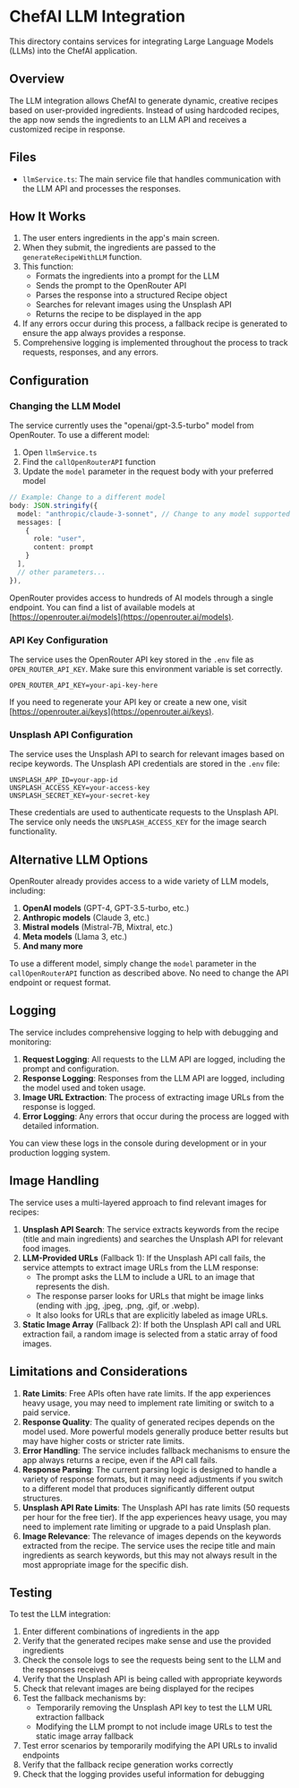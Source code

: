 # ChefAI LLM Integration

This directory contains services for integrating Large Language Models (LLMs) into the ChefAI application.

## Overview

The LLM integration allows ChefAI to generate dynamic, creative recipes based on user-provided ingredients. Instead of using hardcoded recipes, the app now sends the ingredients to an LLM API and receives a customized recipe in response.

## Files

- `llmService.ts`: The main service file that handles communication with the LLM API and processes the responses.

## How It Works

1. The user enters ingredients in the app's main screen.
2. When they submit, the ingredients are passed to the `generateRecipeWithLLM` function.
3. This function:
   - Formats the ingredients into a prompt for the LLM
   - Sends the prompt to the OpenRouter API
   - Parses the response into a structured Recipe object
   - Searches for relevant images using the Unsplash API
   - Returns the recipe to be displayed in the app
4. If any errors occur during this process, a fallback recipe is generated to ensure the app always provides a response.
5. Comprehensive logging is implemented throughout the process to track requests, responses, and any errors.

## Configuration

### Changing the LLM Model

The service currently uses the "openai/gpt-3.5-turbo" model from OpenRouter. To use a different model:

1. Open `llmService.ts`
2. Find the `callOpenRouterAPI` function
3. Update the `model` parameter in the request body with your preferred model

```typescript
// Example: Change to a different model
body: JSON.stringify({
  model: "anthropic/claude-3-sonnet", // Change to any model supported by OpenRouter
  messages: [
    {
      role: "user",
      content: prompt
    }
  ],
  // other parameters...
}),
```

OpenRouter provides access to hundreds of AI models through a single endpoint. You can find a list of available models at [https://openrouter.ai/models](https://openrouter.ai/models).

### API Key Configuration

The service uses the OpenRouter API key stored in the `.env` file as `OPEN_ROUTER_API_KEY`. Make sure this environment variable is set correctly.

```
OPEN_ROUTER_API_KEY=your-api-key-here
```

If you need to regenerate your API key or create a new one, visit [https://openrouter.ai/keys](https://openrouter.ai/keys).

### Unsplash API Configuration

The service uses the Unsplash API to search for relevant images based on recipe keywords. The Unsplash API credentials are stored in the `.env` file:

```
UNSPLASH_APP_ID=your-app-id
UNSPLASH_ACCESS_KEY=your-access-key
UNSPLASH_SECRET_KEY=your-secret-key
```

These credentials are used to authenticate requests to the Unsplash API. The service only needs the `UNSPLASH_ACCESS_KEY` for the image search functionality.

## Alternative LLM Options

OpenRouter already provides access to a wide variety of LLM models, including:

1. **OpenAI models** (GPT-4, GPT-3.5-turbo, etc.)
2. **Anthropic models** (Claude 3, etc.)
3. **Mistral models** (Mistral-7B, Mixtral, etc.)
4. **Meta models** (Llama 3, etc.)
5. **And many more**

To use a different model, simply change the `model` parameter in the `callOpenRouterAPI` function as described above. No need to change the API endpoint or request format.

## Logging

The service includes comprehensive logging to help with debugging and monitoring:

1. **Request Logging**: All requests to the LLM API are logged, including the prompt and configuration.
2. **Response Logging**: Responses from the LLM API are logged, including the model used and token usage.
3. **Image URL Extraction**: The process of extracting image URLs from the response is logged.
4. **Error Logging**: Any errors that occur during the process are logged with detailed information.

You can view these logs in the console during development or in your production logging system.

## Image Handling

The service uses a multi-layered approach to find relevant images for recipes:

1. **Unsplash API Search**: The service extracts keywords from the recipe (title and main ingredients) and searches the Unsplash API for relevant food images.
2. **LLM-Provided URLs** (Fallback 1): If the Unsplash API call fails, the service attempts to extract image URLs from the LLM response:
   - The prompt asks the LLM to include a URL to an image that represents the dish.
   - The response parser looks for URLs that might be image links (ending with .jpg, .jpeg, .png, .gif, or .webp).
   - It also looks for URLs that are explicitly labeled as image URLs.
3. **Static Image Array** (Fallback 2): If both the Unsplash API call and URL extraction fail, a random image is selected from a static array of food images.

## Limitations and Considerations

1. **Rate Limits**: Free APIs often have rate limits. If the app experiences heavy usage, you may need to implement rate limiting or switch to a paid service.
2. **Response Quality**: The quality of generated recipes depends on the model used. More powerful models generally produce better results but may have higher costs or stricter rate limits.
3. **Error Handling**: The service includes fallback mechanisms to ensure the app always returns a recipe, even if the API call fails.
4. **Response Parsing**: The current parsing logic is designed to handle a variety of response formats, but it may need adjustments if you switch to a different model that produces significantly different output structures.
5. **Unsplash API Rate Limits**: The Unsplash API has rate limits (50 requests per hour for the free tier). If the app experiences heavy usage, you may need to implement rate limiting or upgrade to a paid Unsplash plan.
6. **Image Relevance**: The relevance of images depends on the keywords extracted from the recipe. The service uses the recipe title and main ingredients as search keywords, but this may not always result in the most appropriate image for the specific dish.

## Testing

To test the LLM integration:

1. Enter different combinations of ingredients in the app
2. Verify that the generated recipes make sense and use the provided ingredients
3. Check the console logs to see the requests being sent to the LLM and the responses received
4. Verify that the Unsplash API is being called with appropriate keywords
5. Check that relevant images are being displayed for the recipes
6. Test the fallback mechanisms by:
   - Temporarily removing the Unsplash API key to test the LLM URL extraction fallback
   - Modifying the LLM prompt to not include image URLs to test the static image array fallback
7. Test error scenarios by temporarily modifying the API URLs to invalid endpoints
8. Verify that the fallback recipe generation works correctly
9. Check that the logging provides useful information for debugging
